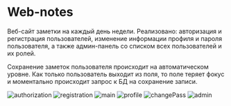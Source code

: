 # Web-notes
Веб-сайт заметки на каждый день недели. 
Реализовано: авторизация и регистрация пользователей, изменение информации профиля и пароля пользователя, а также админ-панель со списком всех пользователей и их ролей.

Сохранение заметок пользователя происходит на автоматическом уровне. Как только пользователь выходит из поля, то поле теряет фокус и моментально происходит запрос к БД на сохранение записи.

![authorization](https://github.com/ItsSuspect/Web-notes/assets/125305536/f0677ab5-a143-445d-958f-5ad396dddf63)
![registration](https://github.com/ItsSuspect/Web-notes/assets/125305536/6555090f-1b75-4f21-8ce7-df5a700646e0)
![main](https://github.com/ItsSuspect/Web-notes/assets/125305536/5d3c0fdc-fb5a-463c-a834-1b5bbf3c6b34)
![profile](https://github.com/ItsSuspect/Web-notes/assets/125305536/879bcf96-77c0-41db-895f-21e839b7844a)
![changePass](https://github.com/ItsSuspect/Web-notes/assets/125305536/b426c6d2-aeee-428f-b9c5-ccdbbfeeff1f)
![admin](https://github.com/ItsSuspect/Web-notes/assets/125305536/42849a9d-0955-409b-b8f1-eb9fef4cb639)
